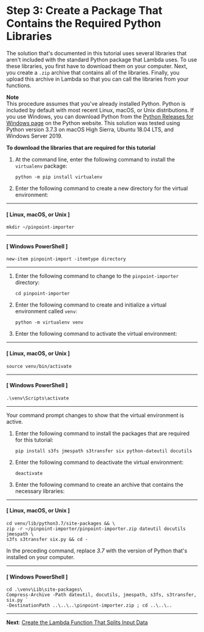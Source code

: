 # Step 3: Create a Package That Contains the Required Python Libraries<a name="tutorials-importing-data-create-python-package"></a>

The solution that's documented in this tutorial uses several libraries that aren't included with the standard Python package that Lambda uses\. To use these libraries, you first have to download them on your computer\. Next, you create a `.zip` archive that contains all of the libraries\. Finally, you upload this archive in Lambda so that you can call the libraries from your functions\.

**Note**  
This procedure assumes that you've already installed Python\. Python is included by default with most recent Linux, macOS, or Unix distributions\. If you use Windows, you can download Python from the [Python Releases for Windows page](https://www.python.org/downloads/windows/) on the Python website\. This solution was tested using Python version 3\.7\.3 on macOS High Sierra, Ubuntu 18\.04 LTS, and Windows Server 2019\.

**To download the libraries that are required for this tutorial**

1. At the command line, enter the following command to install the `virtualenv` package:

   ```
   python -m pip install virtualenv
   ```

1. Enter the following command to create a new directory for the virtual environment:

------
#### [ Linux, macOS, or Unix ]

   ```
   mkdir ~/pinpoint-importer
   ```

------
#### [ Windows PowerShell ]

   ```
   new-item pinpoint-import -itemtype directory
   ```

------

1. Enter the following command to change to the `pinpoint-importer` directory:

   ```
   cd pinpoint-importer
   ```

1. Enter the following command to create and initialize a virtual environment called `venv`:

   ```
   python -m virtualenv venv
   ```

1. Enter the following command to activate the virtual environment: 

------
#### [ Linux, macOS, or Unix ]

   ```
   source venv/bin/activate
   ```

------
#### [ Windows PowerShell ]

   ```
   .\venv\Scripts\activate
   ```

------

   Your command prompt changes to show that the virtual environment is active\.

1. Enter the following command to install the packages that are required for this tutorial:

   ```
   pip install s3fs jmespath s3transfer six python-dateutil docutils
   ```

1. Enter the following command to deactivate the virtual environment:

   ```
   deactivate
   ```

1. Enter the following command to create an archive that contains the necessary libraries:

------
#### [ Linux, macOS, or Unix ]

   ```
   cd venv/lib/python3.7/site-packages && \
   zip -r ~/pinpoint-importer/pinpoint-importer.zip dateutil docutils jmespath \
   s3fs s3transfer six.py && cd -
   ```

   In the preceding command, replace *3\.7* with the version of Python that's installed on your computer\.

------
#### [ Windows PowerShell ]

   ```
   cd .\venv\Lib\site-packages\
   Compress-Archive -Path dateutil, docutils, jmespath, s3fs, s3transfer, six.py `
   -DestinationPath ..\..\..\pinpoint-importer.zip ; cd ..\..\..
   ```

------

**Next**: [Create the Lambda Function That Splits Input Data](tutorials-importing-data-lambda-function-input-split.md)
